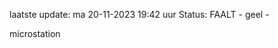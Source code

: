 laatste update: 
ma 20-11-2023 19:42   uur 
Status: FAALT - geel - 
<div class="service Y">microstation</div>